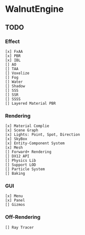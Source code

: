 # WalnutEngine

## TODO
### Effect
	[x] FxAA
	[x] PBR
	[x] IBL
	[] AO
	[] TAA
	[] Voxelize
   	[] Fog
   	[] Water
   	[] Shadow
   	[] SSS
	[] SSR
	[] SSSS
	[] Layered Material PBR
### Rendering
	[x] Material Complie
	[x] Scene Graph
	[x] Lights: Point, Spot, Direction
	[x] SkyBox
	[x] Entity-Component System
	[x] Mesh
	[] Forward+ Rendering
	[] DX12 API
	[] Physics Lib
	[] Support LOD
	[] Particle System
	[] Baking
### GUI
	[x] Menu
	[x] Panel
	[] Gizmos
### Off-Rendering
	[] Ray Tracer